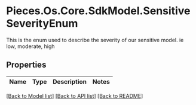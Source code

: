 # Pieces.Os.Core.SdkModel.SensitiveSeverityEnum
This is the enum used to describe the severity of our sensitive model. ie low, moderate, high

## Properties

Name | Type | Description | Notes
------------ | ------------- | ------------- | -------------

[[Back to Model list]](../README.md#documentation-for-models) [[Back to API list]](../README.md#documentation-for-api-endpoints) [[Back to README]](../README.md)

